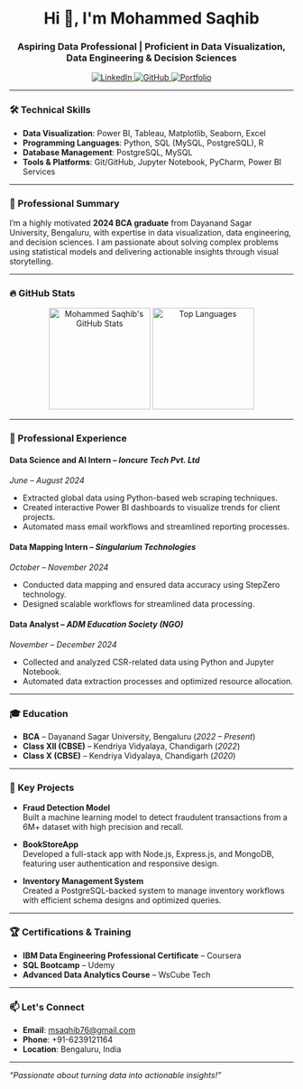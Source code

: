 <h1 align="center">Hi 👋, I'm Mohammed Saqhib</h1>
<h3 align="center">Aspiring Data Professional | Proficient in Data Visualization, Data Engineering & Decision Sciences</h3>

<p align="center">
  <a href="https://linkedin.com/in/mohammed-saqhib-87b8b325a" target="blank">
    <img src="https://img.shields.io/badge/LinkedIn-0077B5?style=for-the-badge&logo=linkedin&logoColor=white" alt="LinkedIn"/>
  </a>
  <a href="https://github.com/Mohammed-Saqhib" target="blank">
    <img src="https://img.shields.io/badge/GitHub-181717?style=for-the-badge&logo=github&logoColor=white" alt="GitHub"/>
  </a>
  <a href="https://mohammedtyson.my.canva.site/msaqhib-portfolio" target="blank">
    <img src="https://img.shields.io/badge/Portfolio-000000?style=for-the-badge&logo=aboutdotme&logoColor=white" alt="Portfolio"/>
  </a>
</p>

---

### 🛠️ Technical Skills
- **Data Visualization**: Power BI, Tableau, Matplotlib, Seaborn, Excel
- **Programming Languages**: Python, SQL (MySQL, PostgreSQL), R
- **Database Management**: PostgreSQL, MySQL
- **Tools & Platforms**: Git/GitHub, Jupyter Notebook, PyCharm, Power BI Services

---

### 🌟 Professional Summary
I’m a highly motivated **2024 BCA graduate** from Dayanand Sagar University, Bengaluru, with expertise in data visualization, data engineering, and decision sciences. I am passionate about solving complex problems using statistical models and delivering actionable insights through visual storytelling.

---

### 🔥 GitHub Stats
<p align="center">
  <img height="180em" src="https://github-readme-stats.vercel.app/api?username=Mohammed-Saqhib&show_icons=true&theme=radical&count_private=true" alt="Mohammed Saqhib's GitHub Stats"/>
  <img height="180em" src="https://github-readme-stats.vercel.app/api/top-langs/?username=Mohammed-Saqhib&layout=compact&langs_count=6&theme=radical" alt="Top Languages"/>
</p>

---

### 💼 Professional Experience
#### **Data Science and AI Intern** – *Ioncure Tech Pvt. Ltd*  
*June – August 2024*  
- Extracted global data using Python-based web scraping techniques.
- Created interactive Power BI dashboards to visualize trends for client projects.
- Automated mass email workflows and streamlined reporting processes.

#### **Data Mapping Intern** – *Singularium Technologies*  
*October – November 2024*  
- Conducted data mapping and ensured data accuracy using StepZero technology.
- Designed scalable workflows for streamlined data processing.

#### **Data Analyst** – *ADM Education Society (NGO)*  
*November – December 2024*  
- Collected and analyzed CSR-related data using Python and Jupyter Notebook.
- Automated data extraction processes and optimized resource allocation.

---

### 🎓 Education
- **BCA** – Dayanand Sagar University, Bengaluru (*2022 – Present*)
- **Class XII (CBSE)** – Kendriya Vidyalaya, Chandigarh (*2022*)
- **Class X (CBSE)** – Kendriya Vidyalaya, Chandigarh (*2020*)

---

### 📂 Key Projects
- **Fraud Detection Model**  
  Built a machine learning model to detect fraudulent transactions from a 6M+ dataset with high precision and recall.
  
- **BookStoreApp**  
  Developed a full-stack app with Node.js, Express.js, and MongoDB, featuring user authentication and responsive design.

- **Inventory Management System**  
  Created a PostgreSQL-backed system to manage inventory workflows with efficient schema designs and optimized queries.

---

### 🏆 Certifications & Training
- **IBM Data Engineering Professional Certificate** – Coursera  
- **SQL Bootcamp** – Udemy  
- **Advanced Data Analytics Course** – WsCube Tech  

---

### 📫 Let's Connect
- **Email**: msaqhib76@gmail.com  
- **Phone**: +91-6239121164  
- **Location**: Bengaluru, India  

---

*“Passionate about turning data into actionable insights!”*
